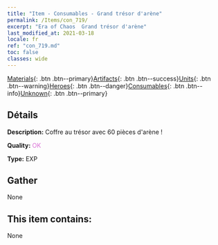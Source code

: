 ```yaml
---
title: "Item - Consumables - Grand trésor d'arène"
permalink: /Items/con_719/
excerpt: "Era of Chaos  Grand trésor d'arène"
last_modified_at: 2021-03-18
locale: fr
ref: "con_719.md"
toc: false
classes: wide
---
```

 [Materials](/fr/Items/){: .btn .btn--primary}[Artifacts](/fr/Items/Artifacts/){: .btn .btn--success}[Units](/fr/Items/Units/){: .btn .btn--warning}[Heroes](/fr/Items/Heroes/){: .btn .btn--danger}[Consumables](/fr/Items/Consumables/){: .btn .btn--info}[Unknown](/fr/Items/Unknown/){: .btn .btn--primary}

## Détails
 **Description:** Coffre au trésor avec 60 pièces d'arène !

 **Quality:** <span style="color: #DA70D6">OK</span>

 **Type:** EXP

## Gather

  None

## This item contains:

  None

